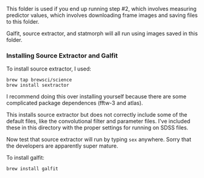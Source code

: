 This folder is used if you end up running step #2, which involves measuring predictor values, which involves downloading frame images and saving files to this folder.

Galfit, source extractor, and statmorph will all run using images saved in this folder.

### Installing Source Extractor and Galfit
To install source extractor, I used:

```
brew tap brewsci/science
brew install sextractor
```
I recommend doing this over installing yourself because there are some complicated package dependences (fftw-3 and atlas).

This installs source extractor but does not correctly include some of the default files, like the convolutional filter and parameter files. I've included these in this directory with the proper settings for running on SDSS files.

Now test that source extractor will run by typing ```sex``` anywhere. Sorry that the developers are apparently super mature.

To install galfit:

```brew install galfit```
